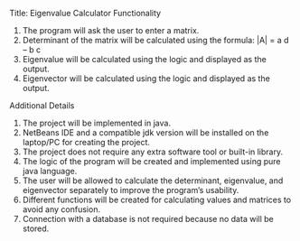 Title: Eigenvalue Calculator
Functionality
1.	The program will ask the user to enter a matrix.
2.	Determinant of the matrix will be calculated using the formula: |A| = a d – b c
3.	Eigenvalue will be calculated using the logic and displayed as the output.
4.	Eigenvector will be calculated using the logic and displayed as the output.

Additional Details
1.	The project will be implemented in java.
2.	NetBeans IDE and a compatible jdk version will be installed on the laptop/PC for creating the project.
3.	The project does not require any extra software tool or built-in library.
4.	The logic of the program will be created and implemented using pure java language.
5.	The user will be allowed to calculate the determinant, eigenvalue, and eigenvector separately to improve the program’s usability.
6.	Different functions will be created for calculating values and matrices to avoid any confusion.
7.	Connection with a database is not required because no data will be stored.

